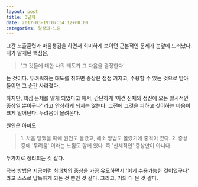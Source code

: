 ```yaml
---
layout: post
title: 3년차
date: 2017-03-19T07:34:12+00:00
categories: 일상의-느낌
---
```

그간 노출훈련과 마음챙김을 하면서 희미하게 보이던 근본적인 문제가 눈앞에 드러났다. 내가 알게된 핵심은,

<blockquote>'그 것들에 대한 나의 태도가 그 다음을 결정한다'</blockquote>

는 것이다. 두려워하는 태도를 취하면 증상은 점점 커지고, 수용할 수 있는 것으로 받아들이면 그 순간 사라졌다.

하지만, 핵심 문제를 알게 되었다고 해서, 간단하게 '이건 신체와 정신에 오는 일시적인 증상일 뿐이구나' 라고 안심하게 되지는 않는다. 그전에 그것을 피하고 싶어하는 마음이 크게 일어난다. 두려움이 몰려온다.

원인은 아마도

<blockquote>1. 처음 당했을 때에 원인도 몰랐고, 해소 방법도 몰랐기에 충격이 컸다.
2. 증상 중에 '두려움' 이라는 느낌도 함께 있다. 즉 '신체적인' 증상만이 아니다.</blockquote>

두가지로 정리되는 것 같다.

극복 방법은 지금처럼 최대치의 증상을 가끔 유도하면서 '이게 수용가능한 것이었구나' 라고 스스로 납득하게 되는 것 뿐인 것 같다. 그리고, 거의 다 온 것 같다.
